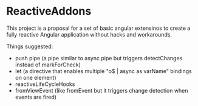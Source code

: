 # ReactiveAddons

This project is a proposal for a set of basic angular extensinos to
create a fully reactive Angular application without hacks and workarounds.

Things suggested:
- push pipe (a pipe similar to async pipe but triggers detectChanges instead of markForCheck)
- let (a directive that enables multiple "o$ | async as varName" bindings on one element)
- reactiveLifeCycleHooks
- fromViewEvent (like fromEvent but it triggers change detection when events are fired)
